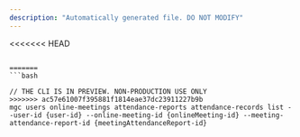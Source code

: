 ```yaml
---
description: "Automatically generated file. DO NOT MODIFY"
---
```


<<<<<<< HEAD
```cli

=======
```bash

// THE CLI IS IN PREVIEW. NON-PRODUCTION USE ONLY
>>>>>>> ac57e61007f395881f1814eae37dc23911227b9b
mgc users online-meetings attendance-reports attendance-records list --user-id {user-id} --online-meeting-id {onlineMeeting-id} --meeting-attendance-report-id {meetingAttendanceReport-id}

```